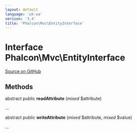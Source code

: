 ```yaml
---
layout: default
language: 'uk-ua'
version: '3.4'
title: 'Phalcon\Mvc\EntityInterface'
---
```


# Interface **Phalcon\Mvc\EntityInterface**

<a href="https://github.com/phalcon/cphalcon/tree/v3.4.0/phalcon/mvc/entityinterface.zep" class="btn btn-default btn-sm">Source on GitHub</a>

## Methods

abstract public **readAttribute** (*mixed* $attribute)

...

abstract public **writeAttribute** (*mixed* $attribute, *mixed* $value)

...